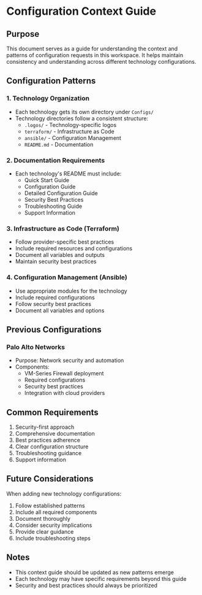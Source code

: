 # Configuration Context Guide

## Purpose

This document serves as a guide for understanding the context and patterns of configuration requests in this workspace. It helps maintain consistency and understanding across different technology configurations.

## Configuration Patterns

### 1. Technology Organization

- Each technology gets its own directory under `Configs/`
- Technology directories follow a consistent structure:
  - `.logos/` - Technology-specific logos
  - `terraform/` - Infrastructure as Code
  - `ansible/` - Configuration Management
  - `README.md` - Documentation

### 2. Documentation Requirements

- Each technology's README must include:
  - Quick Start Guide
  - Configuration Guide
  - Detailed Configuration Guide
  - Security Best Practices
  - Troubleshooting Guide
  - Support Information

### 3. Infrastructure as Code (Terraform)

- Follow provider-specific best practices
- Include required resources and configurations
- Document all variables and outputs
- Maintain security best practices

### 4. Configuration Management (Ansible)

- Use appropriate modules for the technology
- Include required configurations
- Follow security best practices
- Document all variables and options

## Previous Configurations

### Palo Alto Networks

- Purpose: Network security and automation
- Components:
  - VM-Series Firewall deployment
  - Required configurations
  - Security best practices
  - Integration with cloud providers

## Common Requirements

1. Security-first approach
2. Comprehensive documentation
3. Best practices adherence
4. Clear configuration structure
5. Troubleshooting guidance
6. Support information

## Future Considerations

When adding new technology configurations:

1. Follow established patterns
2. Include all required components
3. Document thoroughly
4. Consider security implications
5. Provide clear guidance
6. Include troubleshooting steps

## Notes

- This context guide should be updated as new patterns emerge
- Each technology may have specific requirements beyond this guide
- Security and best practices should always be prioritized
